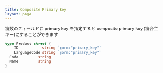 ```yaml
---
title: Composite Primary Key
layout: page
---
```


複数のフィールドに primary key を指定すると composite primary key (複合主キー)にすることができます

```go
type Product struct {
    ID           string `gorm:"primary_key"`
    LanguageCode string `gorm:"primary_key"`
  Code         string
  Name         string
}
```
